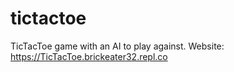# tictactoe
TicTacToe game with an AI to play against.
Website: https://TicTacToe.brickeater32.repl.co
